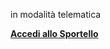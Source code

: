 in modalità telematica


[**Accedi allo Sportello**][ffccfec5]

  [ffccfec5]: http://www.terni.suap.it/HomeSuap.asp?g_IstatComuni=L117&g_Software=SS "vai allo Sportello"
